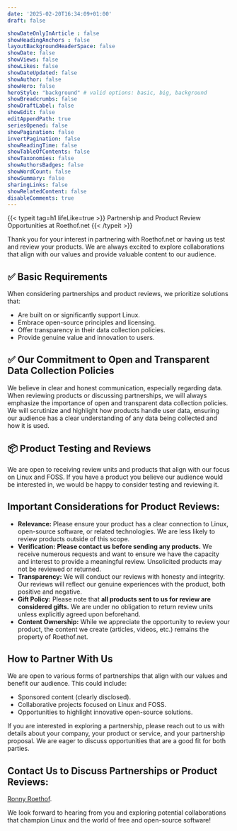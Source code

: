 ```yaml
---
date: '2025-02-20T16:34:09+01:00'
draft: false

showDateOnlyInArticle : false
showHeadingAnchors : false
layoutBackgroundHeaderSpace: false
showDate: false
showViews: false
showLikes: false
showDateUpdated: false
showAuthor: false
showHero: false
heroStyle: "background" # valid options: basic, big, background
showBreadcrumbs: false
showDraftLabel: false
showEdit: false
editAppendPath: true
seriesOpened: false
showPagination: false
invertPagination: false
showReadingTime: false
showTableOfContents: false
showTaxonomies: false
showAuthorsBadges: false
showWordCount: false
showSummary: false
sharingLinks: false
showRelatedContent: false
disableComments: true
---
```


{{< typeit
  tag=h1
  lifeLike=true >}}
Partnership and Product Review Opportunities at Roethof.net
{{< /typeit >}}

Thank you for your interest in partnering with Roethof.net or having us test and review your products. We are always excited to explore collaborations that align with our values and provide valuable content to our audience.

## ✅ Basic Requirements

When considering partnerships and product reviews, we prioritize solutions that:

* Are built on or significantly support Linux.
* Embrace open-source principles and licensing.
* Offer transparency in their data collection policies.
* Provide genuine value and innovation to users.

## ✅ Our Commitment to Open and Transparent Data Collection Policies

We believe in clear and honest communication, especially regarding data. When reviewing products or discussing partnerships, we will always emphasize the importance of open and transparent data collection policies. We will scrutinize and highlight how products handle user data, ensuring our audience has a clear understanding of any data being collected and how it is used.

## 📦 Product Testing and Reviews

We are open to receiving review units and products that align with our focus on Linux and FOSS. If you have a product you believe our audience would be interested in, we would be happy to consider testing and reviewing it.

## Important Considerations for Product Reviews:

* **Relevance:** Please ensure your product has a clear connection to Linux, open-source software, or related technologies. We are less likely to review products outside of this scope.
* **Verification:** **Please contact us before sending any products.** We receive numerous requests and want to ensure we have the capacity and interest to provide a meaningful review. Unsolicited products may not be reviewed or returned.
* **Transparency:** We will conduct our reviews with honesty and integrity. Our reviews will reflect our genuine experiences with the product, both positive and negative.
* **Gift Policy:** Please note that **all products sent to us for review are considered gifts.** We are under no obligation to return review units unless explicitly agreed upon beforehand.
* **Content Ownership:** While we appreciate the opportunity to review your product, the content we create (articles, videos, etc.) remains the property of Roethof.net.

## How to Partner With Us

We are open to various forms of partnerships that align with our values and benefit our audience. This could include:

* Sponsored content (clearly disclosed).
* Collaborative projects focused on Linux and FOSS.
* Opportunities to highlight innovative open-source solutions.

If you are interested in exploring a partnership, please reach out to us with details about your company, your product or service, and your partnership proposal. We are eager to discuss opportunities that are a good fit for both parties.

<!-- ## Shipping Address for Review Units (Please Verify Before Sending):

[Insert Your Name or Company Name Here]
[Insert Street Address Here]
[Insert Postal Code and City Here]
[Insert Country Here (e.g., Netherlands)] -->

## Contact Us to Discuss Partnerships or Product Reviews:

[Ronny Roethof](mailto:ronny@roethof.net).

We look forward to hearing from you and exploring potential collaborations that champion Linux and the world of free and open-source software!
